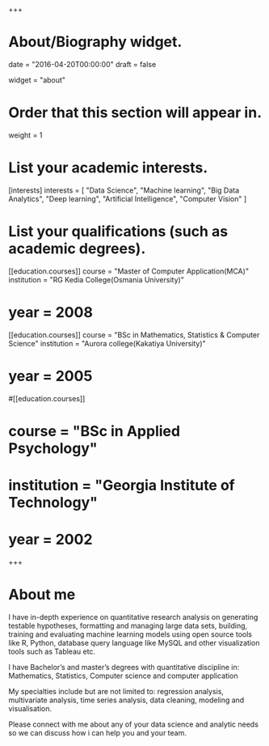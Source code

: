 +++
# About/Biography widget.

date = "2016-04-20T00:00:00"
draft = false

widget = "about"

# Order that this section will appear in.
weight = 1

# List your academic interests.
[interests]
  interests = [
    "Data Science",
	"Machine learning",
	"Big Data Analytics",
	"Deep learning",
    "Artificial Intelligence",
    "Computer Vision"
  ]

# List your qualifications (such as academic degrees).
[[education.courses]]
  course = "Master of Computer Application(MCA)"
  institution = "RG Kedia College(Osmania University)"
#  year = 2008

[[education.courses]]
  course = "BSc in Mathematics, Statistics & Computer Science"
  institution = "Aurora college(Kakatiya University)"
#  year = 2005

#[[education.courses]]
#  course = "BSc in Applied Psychology"
#  institution = "Georgia Institute of Technology"
#  year = 2002
 
+++
  
# About me

I have in-depth experience on quantitative research analysis on generating testable hypotheses, formatting and managing large data sets, building, training and evaluating machine learning models using open source tools like R, Python, database query language like MySQL and other visualization tools such as Tableau etc.  

I have Bachelor’s and master’s degrees with quantitative discipline in: Mathematics, Statistics, Computer science and computer application  

My specialties include but are not limited to: regression analysis, multivariate analysis, time series analysis, data cleaning, modeling and visualisation.  

Please connect with me about any of your data science and analytic needs so we can discuss how i can help you and your team.


